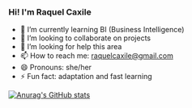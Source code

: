 ### Hi! I'm Raquel Caxile

- 🌱 I’m currently learning BI (Business Intelligence)
- 👯 I’m looking to collaborate on projects
- 🤔 I’m looking for help this area
- 📫 How to reach me: raquelcaxile@gmail.com
- 😄 Pronouns: she/her
- ⚡ Fun fact: adaptation and fast learning

[![Anurag's GitHub stats](https://github-readme-stats.vercel.app/api?username=raquelcaxile)](https://github.com/anuraghazra/github-readme-stats)


